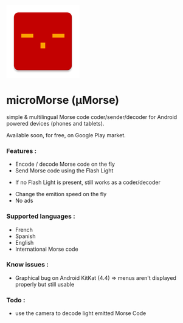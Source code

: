 ![GitHub Logo](/app/src/main/res/mipmap-xxxhdpi/ic_launcher.png)

# microMorse (µMorse)
simple &amp; multilingual Morse code coder/sender/decoder for Android powered devices (phones and tablets).

Available soon, for free, on Google Play market.

### Features :
- Encode / decode Morse code on the fly
- Send Morse code using the Flash Light
 * If no Flash Light is present, still works as a coder/decoder
- Change the emition speed on the fly
- No ads

### Supported languages :
- French
- Spanish
- English
- International Morse code

### Know issues :
- Graphical bug on Android KitKat (4.4) => menus aren't displayed properly but still usable

### Todo :
- use the camera to decode light emitted Morse Code
